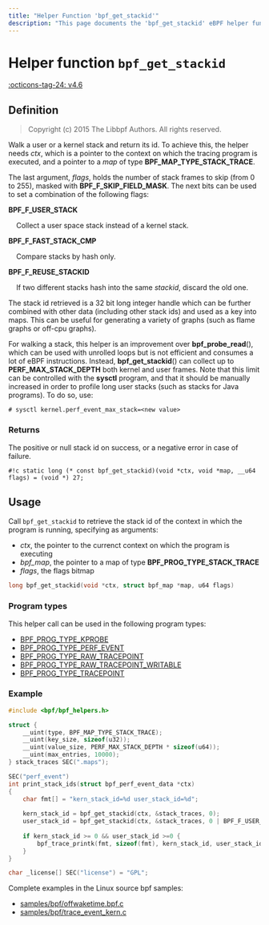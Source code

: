 ```yaml
---
title: "Helper Function 'bpf_get_stackid'"
description: "This page documents the 'bpf_get_stackid' eBPF helper function, including its definition, usage, program types that can use it, and examples."
---
```

# Helper function `bpf_get_stackid`

<!-- [FEATURE_TAG](bpf_get_stackid) -->
[:octicons-tag-24: v4.6](https://github.com/torvalds/linux/commit/d5a3b1f691865be576c2bffa708549b8cdccda19)
<!-- [/FEATURE_TAG] -->

## Definition

> Copyright (c) 2015 The Libbpf Authors. All rights reserved.


<!-- [HELPER_FUNC_DEF] -->
Walk a user or a kernel stack and return its id. To achieve this, the helper needs _ctx_, which is a pointer to the context on which the tracing program is executed, and a pointer to a _map_ of type **BPF_MAP_TYPE_STACK_TRACE**.

The last argument, _flags_, holds the number of stack frames to skip (from 0 to 255), masked with **BPF_F_SKIP_FIELD_MASK**. The next bits can be used to set a combination of the following flags:

**BPF_F_USER_STACK**

&nbsp;&nbsp;&nbsp;&nbsp;Collect a user space stack instead of a kernel stack.

**BPF_F_FAST_STACK_CMP**

&nbsp;&nbsp;&nbsp;&nbsp;Compare stacks by hash only.

**BPF_F_REUSE_STACKID**

&nbsp;&nbsp;&nbsp;&nbsp;If two different stacks hash into the same _stackid_, discard the old one.

The stack id retrieved is a 32 bit long integer handle which can be further combined with other data (including other stack ids) and used as a key into maps. This can be useful for generating a variety of graphs (such as flame graphs or off-cpu graphs).

For walking a stack, this helper is an improvement over **bpf_probe_read**(), which can be used with unrolled loops but is not efficient and consumes a lot of eBPF instructions. Instead, **bpf_get_stackid**() can collect up to **PERF_MAX_STACK_DEPTH** both kernel and user frames. Note that this limit can be controlled with the **sysctl** program, and that it should be manually increased in order to profile long user stacks (such as stacks for Java programs). To do so, use:

```
# sysctl kernel.perf_event_max_stack=<new value>
```

### Returns

The positive or null stack id on success, or a negative error in case of failure.

`#!c static long (* const bpf_get_stackid)(void *ctx, void *map, __u64 flags) = (void *) 27;`
<!-- [/HELPER_FUNC_DEF] -->

## Usage

Call `bpf_get_stackid` to retrieve the stack id of the context in which the program is running, specifying as arguments:

* *ctx*, the pointer to the currenct context on which the program is executing
* *bpf_map*, the pointer to a map of type **BPF_PROG_TYPE_STACK_TRACE**
* *flags*, the flags bitmap

```c
long bpf_get_stackid(void *ctx, struct bpf_map *map, u64 flags)
```

### Program types

This helper call can be used in the following program types:

<!-- DO NOT EDIT MANUALLY -->
<!-- [HELPER_FUNC_PROG_REF] -->
 * [BPF_PROG_TYPE_KPROBE](../program-type/BPF_PROG_TYPE_KPROBE.md)
 * [BPF_PROG_TYPE_PERF_EVENT](../program-type/BPF_PROG_TYPE_PERF_EVENT.md)
 * [BPF_PROG_TYPE_RAW_TRACEPOINT](../program-type/BPF_PROG_TYPE_RAW_TRACEPOINT.md)
 * [BPF_PROG_TYPE_RAW_TRACEPOINT_WRITABLE](../program-type/BPF_PROG_TYPE_RAW_TRACEPOINT_WRITABLE.md)
 * [BPF_PROG_TYPE_TRACEPOINT](../program-type/BPF_PROG_TYPE_TRACEPOINT.md)
<!-- [/HELPER_FUNC_PROG_REF] -->

### Example

```c
#include <bpf/bpf_helpers.h>

struct {
	__uint(type, BPF_MAP_TYPE_STACK_TRACE);
	__uint(key_size, sizeof(u32));
	__uint(value_size, PERF_MAX_STACK_DEPTH * sizeof(u64));
	__uint(max_entries, 10000);
} stack_traces SEC(".maps");

SEC("perf_event")
int print_stack_ids(struct bpf_perf_event_data *ctx)
{
	char fmt[] = "kern_stack_id=%d user_stack_id=%d";
	
	kern_stack_id = bpf_get_stackid(ctx, &stack_traces, 0);
	user_stack_id = bpf_get_stackid(ctx, &stack_traces, 0 | BPF_F_USER_STACK);
	
	if kern_stack_id >= 0 && user_stack_id >=0 {
		bpf_trace_printk(fmt, sizeof(fmt), kern_stack_id, user_stack_id);
	}
}

char _license[] SEC("license") = "GPL";
```

Complete examples in the Linux source bpf samples:

  * [samples/bpf/offwaketime.bpf.c](https://github.com/torvalds/linux/blob/e8f897f4afef0031fe618a8e94127a0934896aba/samples/bpf/offwaketime.bpf.c)
  * [samples/bpf/trace_event_kern.c](https://github.com/torvalds/linux/blob/e8f897f4afef0031fe618a8e94127a0934896aba/samples/bpf/trace_event_kern.c)

